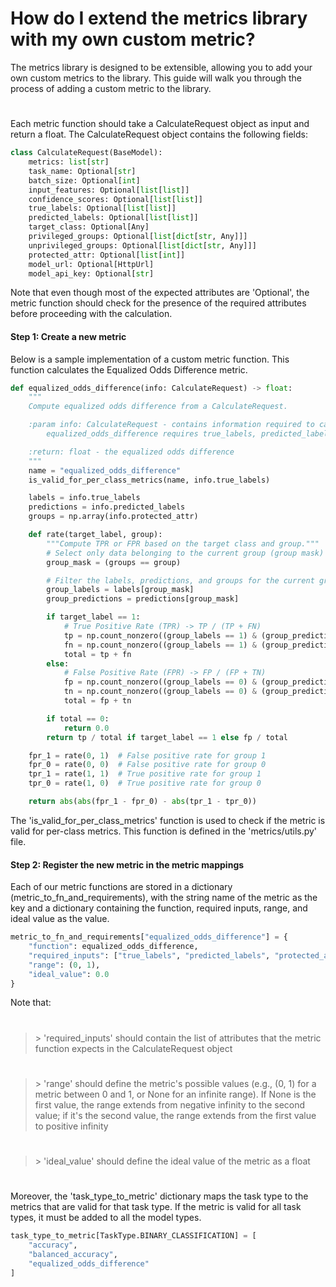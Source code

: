 # How do I extend the metrics library with my own custom metric?

The metrics library is designed to be extensible, allowing you to add your own custom metrics to the library. This guide will walk you through the process of adding a custom metric to the library.

#


Each metric function should take a CalculateRequest object as input and return a float. The CalculateRequest object contains the following fields:

```python
class CalculateRequest(BaseModel):
    metrics: list[str]
    task_name: Optional[str]
    batch_size: Optional[int]
    input_features: Optional[list[list]]
    confidence_scores: Optional[list[list]]
    true_labels: Optional[list[list]]
    predicted_labels: Optional[list[list]]
    target_class: Optional[Any]
    privileged_groups: Optional[list[dict[str, Any]]]
    unprivileged_groups: Optional[list[dict[str, Any]]]
    protected_attr: Optional[list[int]]
    model_url: Optional[HttpUrl]
    model_api_key: Optional[str]
```

Note that even though most of the expected attributes are 'Optional', the metric function should check for the presence of the required attributes before proceeding with the calculation.

#### Step 1: Create a new metric

Below is a sample implementation of a custom metric function. This function calculates the Equalized Odds Difference metric.

```python
def equalized_odds_difference(info: CalculateRequest) -> float:
    """
    Compute equalized odds difference from a CalculateRequest.

    :param info: CalculateRequest - contains information required to calculate the metric.
        equalized_odds_difference requires true_labels, predicted_labels, and protected_attr.

    :return: float - the equalized odds difference
    """
    name = "equalized_odds_difference"
    is_valid_for_per_class_metrics(name, info.true_labels)

    labels = info.true_labels
    predictions = info.predicted_labels
    groups = np.array(info.protected_attr)

    def rate(target_label, group):
        """Compute TPR or FPR based on the target class and group."""
        # Select only data belonging to the current group (group mask)
        group_mask = (groups == group)

        # Filter the labels, predictions, and groups for the current group
        group_labels = labels[group_mask]
        group_predictions = predictions[group_mask]

        if target_label == 1:
            # True Positive Rate (TPR) -> TP / (TP + FN)
            tp = np.count_nonzero((group_labels == 1) & (group_predictions == 1))
            fn = np.count_nonzero((group_labels == 1) & (group_predictions == 0))
            total = tp + fn
        else:
            # False Positive Rate (FPR) -> FP / (FP + TN)
            fp = np.count_nonzero((group_labels == 0) & (group_predictions == 1))
            tn = np.count_nonzero((group_labels == 0) & (group_predictions == 0))
            total = fp + tn

        if total == 0:
            return 0.0
        return tp / total if target_label == 1 else fp / total

    fpr_1 = rate(0, 1)  # False positive rate for group 1
    fpr_0 = rate(0, 0)  # False positive rate for group 0
    tpr_1 = rate(1, 1)  # True positive rate for group 1
    tpr_0 = rate(1, 0)  # True positive rate for group 0

    return abs(abs(fpr_1 - fpr_0) - abs(tpr_1 - tpr_0))
```

The 'is_valid_for_per_class_metrics' function is used to check if the metric is valid for per-class metrics. This function is defined in the 'metrics/utils.py' file.

#### Step 2: Register the new metric in the metric mappings

Each of our metric functions are stored in a dictionary (metric_to_fn_and_requirements), with the string name of the metric as the key and a dictionary containing the function, required inputs, range, and ideal value as the value.

```python
metric_to_fn_and_requirements["equalized_odds_difference"] = {
    "function": equalized_odds_difference,
    "required_inputs": ["true_labels", "predicted_labels", "protected_attr"],
    "range": (0, 1),
    "ideal_value": 0.0
}
```

Note that:
#
> \> 'required_inputs' should contain the list of attributes that the metric function expects in the CalculateRequest object
#
> \> 'range' should define the metric's possible values (e.g., (0, 1) for a metric between 0 and 1, or None for an infinite range). If None is the first value, the range extends from negative infinity to the second value; if it's the second value, the range extends from the first value to positive infinity
#
> \> 'ideal_value' should define the ideal value of the metric as a float

#

Moreover, the 'task_type_to_metric' dictionary maps the task type to the metrics that are valid for that task type. If the metric is valid for all task types, it must be added to all the model types.

```python
task_type_to_metric[TaskType.BINARY_CLASSIFICATION] = [
    "accuracy",
    "balanced_accuracy",
    "equalized_odds_difference"
]
```